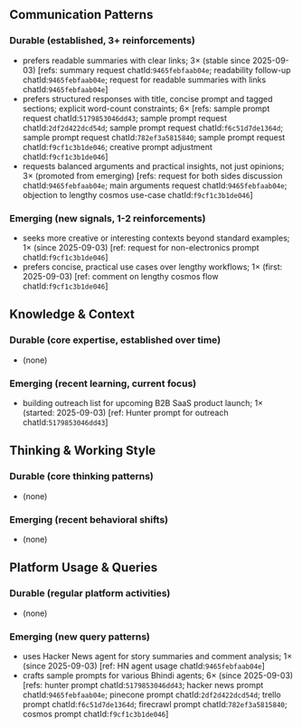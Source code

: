 ## Communication Patterns
### Durable (established, 3+ reinforcements)
- prefers readable summaries with clear links; 3× (stable since 2025-09-03) [refs: summary request chatId:`9465febfaab04e`; readability follow-up chatId:`9465febfaab04e`; request for readable summaries with links chatId:`9465febfaab04e`]
- prefers structured responses with title, concise prompt and tagged sections; explicit word-count constraints; 6× [refs: sample prompt request chatId:`5179853046dd43`; sample prompt request chatId:`2df2d422dcd54d`; sample prompt request chatId:`f6c51d7de1364d`; sample prompt request chatId:`782ef3a5815840`; sample prompt request chatId:`f9cf1c3b1de046`; creative prompt adjustment chatId:`f9cf1c3b1de046`]
- requests balanced arguments and practical insights, not just opinions; 3× (promoted from emerging) [refs: request for both sides discussion chatId:`9465febfaab04e`; main arguments request chatId:`9465febfaab04e`; objection to lengthy cosmos use-case chatId:`f9cf1c3b1de046`]

### Emerging (new signals, 1-2 reinforcements)
- seeks more creative or interesting contexts beyond standard examples; 1× (since 2025-09-03) [ref: request for non-electronics prompt chatId:`f9cf1c3b1de046`]
- prefers concise, practical use cases over lengthy workflows; 1× (first: 2025-09-03) [ref: comment on lengthy cosmos flow chatId:`f9cf1c3b1de046`]

## Knowledge & Context
### Durable (core expertise, established over time)
- (none)

### Emerging (recent learning, current focus)
- building outreach list for upcoming B2B SaaS product launch; 1× (started: 2025-09-03) [ref: Hunter prompt for outreach chatId:`5179853046dd43`]

## Thinking & Working Style
### Durable (core thinking patterns)
- (none)

### Emerging (recent behavioral shifts)
- (none)

## Platform Usage & Queries
### Durable (regular platform activities)
- (none)

### Emerging (new query patterns)
- uses Hacker News agent for story summaries and comment analysis; 1× (since 2025-09-03) [ref: HN agent usage chatId:`9465febfaab04e`]
- crafts sample prompts for various Bhindi agents; 6× (since 2025-09-03) [refs: hunter prompt chatId:`5179853046dd43`; hacker news prompt chatId:`9465febfaab04e`; pinecone prompt chatId:`2df2d422dcd54d`; trello prompt chatId:`f6c51d7de1364d`; firecrawl prompt chatId:`782ef3a5815840`; cosmos prompt chatId:`f9cf1c3b1de046`]